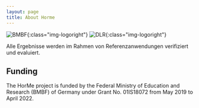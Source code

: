 ```yaml
---
layout: page
title: About Horme
---
```


![BMBF]({{site.baseurl}}/logo_bmbf.png){:class="img-logoright"}
![DLR]({{site.baseurl}}/logo_dlr.png){:class="img-logoright"}


Alle Ergebnisse werden im Rahmen von Referenzanwendungen verifiziert und evaluiert.


## Funding

The HorMe project is funded by the Federal Ministry of Education and Research (BMBF) of Germany under Grant No. 01IS18072 from May 2019 to April 2022.
